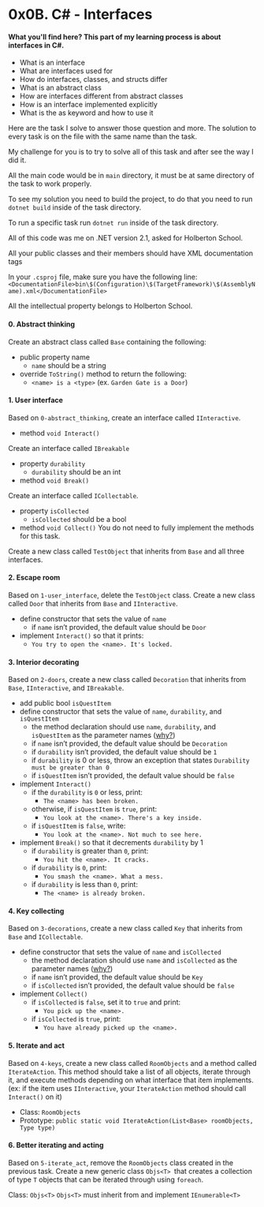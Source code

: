 # 0x0B. C# - Interfaces

#### What you'll find here? This part of my learning process is about interfaces in C#.
- What is an interface
- What are interfaces used for
- How do interfaces, classes, and structs differ
- What is an abstract class
- How are interfaces different from abstract classes
- How is an interface implemented explicitly
- What is the as keyword and how to use it

Here are the task I solve to answer those question and more. The solution to every task is on the file with the same name than the task.

My challenge for you is to try to solve all of this task and after see the way I did it.

All the main code would be in `main` directory, it must be at same directory of the task to work properly.

To see my solution you need to build the project, to do that you need to run `dotnet build` inside of the task directory.

To run a specific task run `dotnet run` inside of the task directory.

All of this code was me on .NET version 2.1, asked for Holberton School.

All your public classes and their members should have XML documentation tags

In your `.csproj` file, make sure you have the following line:
`<DocumentationFile>bin\$(Configuration)\$(TargetFramework)\$(AssemblyName).xml</DocumentationFile>`

All the intellectual property belongs to Holberton School.


#### 0. Abstract thinking
Create an abstract class called `Base` containing the following:
- public property name
    - `name` should be a string
- override `ToString()` method to return the following:
    - `<name> is a <type>` (ex. `Garden Gate is a Door`)


#### 1. User interface
Based on `0-abstract_thinking`, create an interface called `IInteractive`.
- method `void Interact()`

Create an interface called `IBreakable`
- property `durability`
    - `durability` should be an int
- method `void Break()`

Create an interface called `ICollectable`.
- property `isCollected`
    - `isCollected` should be a bool
- method `void Collect()`
You do not need to fully implement the methods for this task.

Create a new class called `TestObject` that inherits from `Base` and all three interfaces.


#### 2. Escape room
Based on `1-user_interface`, delete the `TestObject` class. Create a new class called `Door` that inherits from `Base` and `IInteractive`.

- define constructor that sets the value of `name`
    - if `name` isn’t provided, the default value should be `Door`
- implement `Interact()` so that it prints:
    - `You try to open the <name>. It's locked.`


#### 3. Interior decorating
Based on `2-doors`, create a new class called `Decoration` that inherits from `Base`, `IInteractive`, and `IBreakable`.
- add public bool `isQuestItem`
- define constructor that sets the value of `name`, `durability`, and `isQuestItem`
    - the method declaration should use `name`, `durability`, and `isQuestItem` as the parameter names ([why?](https://learn.microsoft.com/en-us/dotnet/csharp/programming-guide/classes-and-structs/named-and-optional-arguments))
    - if `name` isn’t provided, the default value should be `Decoration`
    - if `durability` isn’t provided, the default value should be `1`
    - if `durability` is 0 or less, throw an exception that states `Durability must be greater than 0`
    - if `isQuestItem` isn’t provided, the default value should be `false`
- implement `Interact()`
    - if the `durability` is `0` or less, print:
        - `The <name> has been broken.`
    - otherwise, if `isQuestItem` is `true`, print:
        - `You look at the <name>. There's a key inside.`
    - if `isQuestItem` is `false`, write:
        - `You look at the <name>. Not much to see here.`
- implement `Break()` so that it decrements `durability` by 1
    - if `durability` is greater than `0`, print:
        - `You hit the <name>. It cracks.`
    - if `durability` is `0`, print:
        - `You smash the <name>. What a mess.`
    - if `durability` is less than `0`, print:
        - `The <name> is already broken.`


#### 4. Key collecting
Based on `3-decorations`, create a new class called `Key` that inherits from `Base` and `ICollectable`.
- define constructor that sets the value of `name` and `isCollected`
    - the method declaration should use `name` and `isCollected` as the parameter names ([why?](https://learn.microsoft.com/en-us/dotnet/csharp/programming-guide/classes-and-structs/named-and-optional-arguments))
    - if `name` isn’t provided, the default value should be `Key`
    - if `isCollected` isn’t provided, the default value should be `false`
- implement `Collect()`
    - if `isCollected` is `false`, set it to `true` and print:
        - `You pick up the <name>.`
    - if `isCollected` is `true`, print:
        - `You have already picked up the <name>.`


#### 5. Iterate and act
Based on `4-keys`, create a new class called `RoomObjects` and a method called `IterateAction`. This method should take a list of all objects, iterate through it, and execute methods depending on what interface that item implements. (ex: if the item uses `IInteractive`, your `IterateAction` method should call `Interact()` on it)
- Class: `RoomObjects`
- Prototype: `public static void IterateAction(List<Base> roomObjects, Type type)`


#### 6. Better iterating and acting
Based on `5-iterate_act`, remove the `RoomObjects` class created in the previous task. Create a new generic class `Objs<T> `that creates a collection of type `T` objects that can be iterated through using `foreach`.

Class: `Objs<T>`
`Objs<T>` must inherit from and implement `IEnumerable<T>`
